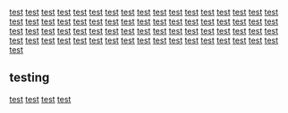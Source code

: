 <a href="https://youtube.com">test</a>
<a href="https://youtube.com/">test</a>
<a href="https://www.youtube.com/s/desktop/b926992e/jsbin/desktop_polymer_enable_wil_icons.vflset/desktop_polymer_enable_wil_icons.js">test</a>
<a href="https://www.youtube.com/s/desktop/b926992e/jsbin/web-animations-next-lite.min.vflset/web-animations-next-lite.min.js">test</a>
<a href="https://www.youtube.com/s/desktop/b926992e/jsbin/custom-elements-es5-adapter.vflset/custom-elements-es5-adapter.js">test</a>
<a href="https://www.youtube.com/s/desktop/b926992e/jsbin/webcomponents-sd.vflset/webcomponents-sd.js">test</a>
<a href="https://www.youtube.com/s/desktop/b926992e/jsbin/intersection-observer.min.vflset/intersection-observer.min.js">test</a>
<a href="https://www.youtube.com/s/desktop/b926992e/jsbin/scheduler.vflset/scheduler.js">test</a>
<a href="https://www.youtube.com/s/desktop/b926992e/jsbin/www-i18n-constants-en_US.vflset/www-i18n-constants.js">test</a>
<a href="https://i.ytimg.com/generate_204">test</a>
<a href="https://www.youtube.com/s/desktop/b926992e/jsbin/www-tampering.vflset/www-tampering.js">test</a>
<a href="https://www.youtube.com/s/desktop/b926992e/jsbin/network.vflset/network.js">test</a>
<a href="https://www.youtube.com/s/desktop/b926992e/jsbin/spf.vflset/spf.js">test</a>
<a href="https://www.youtube.com/s/_/ytmainappweb/_/ss/k=ytmainappweb.kevlar_base._U0Xz49eaow.L.F4.O/am=AJgE/d=0/br=1/rs=AGKMywEWrb6o11Cj1c9csA92Z81n97YOiA">test</a>
<a href="https://www.youtube.com/s/desktop/b926992e/jsbin/network.vflset/network.js">test</a>
<a href="https://www.youtube.com/s/_/ytmainappweb/_/ss/k=ytmainappweb.kevlar_base._U0Xz49eaow.L.F4.O/am=AJgE/d=0/br=1/rs=AGKMywEWrb6o11Cj1c9csA92Z81n97YOiA">test</a>
<a href="https://www.youtube.com/s/search/audio/failure.mp3">test</a>
<a href="https://www.youtube.com/s/search/audio/no_input.mp3">test</a>
<a href="https://www.youtube.com/s/search/audio/success.mp3">test</a>
<a href="https://www.youtube.com/s/search/audio/open.mp3">test</a>
<a href="https://www.youtube.com/youtubei/v1/att/get?key=AIzaSyAO_FJ2SlqU8Q4STEHLGCilw_Y9_11qcW8&prettyPrint=false">test</a>
<a href="https://www.youtube.com/youtubei/v1/log_event?alt=json&key=AIzaSyAO_FJ2SlqU8Q4STEHLGCilw_Y9_11qcW8">test</a>
<a href="https://www.youtube.com/youtubei/v1/guide?key=AIzaSyAO_FJ2SlqU8Q4STEHLGCilw_Y9_11qcW8&prettyPrint=false">test</a>
<a href="https://www.google.com/pagead/lvz?evtid=ACd6KtxSiTwnFJgcanz-tDjktvcJoWXaOUDjiJpeTcW0DuBQ4_4sY65Qxou9CkuNQtbqunxcwPMLv1yUdsZDjij5gqtl__7SQQ&req_ts=1698125411&pg=MainAppBootstrap%3AHome&az=1&sigh=AB9vU435J-hBG_ct8fRYLCbetrxu2SJmrQ">test</a>
<a href="https://www.google.co.id/pagead/lvz?evtid=ACd6KtxSiTwnFJgcanz-tDjktvcJoWXaOUDjiJpeTcW0DuBQ4_4sY65Qxou9CkuNQtbqunxcwPMLv1yUdsZDjij5gqtl__7SQQ&req_ts=1698125411&pg=MainAppBootstrap%3AHome&az=1&sigh=AB9vU435J-hBG_ct8fRYLCbetrxu2SJmrQ">test</a>
<a href="https://yt3.ggpht.com/dd81VkKroi8Gm_p82UV6-GLHkIU6aOvcd4YrnHvJOilHcn4474vgTv8Aa-XfoUCYvUxUJ71r75k=s68-c-k-c0x00ffffff-no-rj">test</a>
<a href="https://yt3.ggpht.com/ytc/APkrFKZylv_wwPabsEsfuFRsxRljtrXT4BjrBTSn0Q9zuQ=s68-c-k-c0x00ffffff-no-rj">test</a>
<a href="https://yt3.ggpht.com/D4AMJUsvO7QJh_xBmnghoTC1KQ0_8XYH0gUXstcIPBGsVxuUTq2mTSufurLGum6yu0-gKx_QLA=s68-c-k-c0x00ffffff-no-rj">test</a>
<a href="https://www.youtube.com/s/desktop">test</a>
<a href="https://www.youtube.com/s/player/96163992/player_ias.vflset/en_US/base.js">test</a>
<a href="https://rr2---sn-2upoxubavc5a-jb3z.googlevideo.com/videoplayback?expire=1698147922&ei=8lk3ZerMJpTajuMP7LO46A8&ip=210.211.22.82&id=o-ABwggpnEmcTAm2H1nVdWFea-vpUD8mhnOTaY8EAbw4sd&itag=397&aitags=133%2C134%2C135%2C136%2C160%2C242%2C243%2C244%2C247%2C278%2C298%2C299%2C302%2C303%2C394%2C395%2C396%2C397%2C398%2C399&source=youtube&requiressl=yes&mh=L8&mm=31%2C29&mn=sn-2upoxubavc5a-jb3z%2Csn-npoeenek&ms=au%2Crdu&mv=m&mvi=2&pcm2cms=yes&pl=24&initcwndbps=387500&siu=1&spc=UWF9f4mkEA63LogRCHGBgK22xsmXRVkWNeJFGhKeMyEijnUxQoCuVwU&vprv=1&svpuc=1&mime=video%2Fmp4&ns=bJaGLz30SM0lAF9UARzClXEP&gir=yes&clen=45085208&dur=720.866&lmt=1696436162575977&mt=1698125838&fvip=1&keepalive=yes&fexp=24007246&beids=24350018&c=WEB&txp=5537434&n=YwAZvY2gt337WA&sparams=expire%2Cei%2Cip%2Cid%2Caitags%2Csource%2Crequiressl%2Csiu%2Cspc%2Cvprv%2Csvpuc%2Cmime%2Cns%2Cgir%2Cclen%2Cdur%2Clmt&sig=AGM4YrMwRQIgAegZgke8W8kkDZ_ltcrWN4VO03LlOIsTInuz89T0hWwCIQDQd37_a2k3E4Ayie93uFGS8tkHrVyBMxTb_PWuEooAOQ%3D%3D&lsparams=mh%2Cmm%2Cmn%2Cms%2Cmv%2Cmvi%2Cpcm2cms%2Cpl%2Cinitcwndbps&lsig=AK1ks_kwRQIhAMgua7LmXM1okv-JLgIsF7uJxye7isUwIOmR1PAdxFBIAiBiJVEiNnNKStcsJWUJS5Nvc9d-NX7KBAMzCmRNJFU-Aw%3D%3D&alr=yes&cpn=1bx9_8dTmGWC6Ytq&cver=2.20231020.00.01&range=0-197037&rn=1&rbuf=0&pot=Ih8UPRQ8cQpNziUMJw0nBSIPLAgjBCEJIg4sDC0OIkFo&ump=1&srfvp=1">test</a>
<a href="https://i.ytimg.com/vi/">test</a>
<a href="https://rr1---sn-npoeenek.googlevideo.com/videoplayback?expire=1698148219&ei=Gls3ZcuXOunajMwP7M60WA&ip=210.211.22.82&id=o-ABB8rFXW9GxEqp8oVAeGuj7-_kqQe0qI_J6H1a53U6_V&itag=243&aitags=133%2C134%2C135%2C136%2C160%2C242%2C243%2C244%2C247%2C278%2C298%2C299%2C302%2C303%2C394%2C395%2C396%2C397%2C398%2C399&source=youtube&requiressl=yes&mh=L8&mm=31%2C29&mn=sn-2upoxubavc5a-jb3z%2Csn-npoeenek&ms=au%2Crdu&mv=m&mvi=2&pl=24&initcwndbps=335000&siu=1&spc=UWF9fzlER7FzXiKsz4bRdxxZjoevxWHkHAQ8kLNa_i_4GpR2qevLeY4&vprv=1&svpuc=1&mime=video%2Fwebm&ns=GBDJo8QupupDuwiY2QIkMWEP&gir=yes&clen=30555203&dur=720.866&lmt=1696450953714492&mt=1698126327&fvip=1&keepalive=yes&fexp=24007246&beids=24350018&c=WEB&txp=5535434&n=xFJj3yOaXHOZvQ&sparams=expire%2Cei%2Cip%2Cid%2Caitags%2Csource%2Crequiressl%2Csiu%2Cspc%2Cvprv%2Csvpuc%2Cmime%2Cns%2Cgir%2Cclen%2Cdur%2Clmt&sig=AGM4YrMwRgIhAPDGcsYDVDFo0huSaw9yznPVYS-5zD92deuv9Nx6LvwAAiEAu2S-LS-8vBdEfnbnoLIfqax_OQwTk1ikda9O4AxuhIU%3D&lsparams=mh%2Cmm%2Cmn%2Cms%2Cmv%2Cmvi%2Cpl%2Cinitcwndbps&lsig=AK1ks_kwRQIhALOvJKwpeXNGTUl1wSVlTAEKk3CTlfcKw_c2h7yeeuWKAiARUSFxhUthxVEfhIlU1lHMF1cFfiYjA0hqFXQiPWlNGg%3D%3D&alr=yes&cpn=IQQHaLfS8m_lwIsp&cver=2.20231020.00.01&fallback_count=1&range=0-2770&rn=10&rbuf=0&pot=MlsKNB9Y_Za99woM9rHDaIDz_XDIPzKJGkniSjaTF0EtT8AoYWxsSulWEgY1qEboEm2wsJExTLiDCkgqMFvnvpIJ-7ro4o7rMzRnrBPuZzVsyAKEAaE4-KhsQLij&ump=1&srfvp=1">test</a>
<a href="https://rr1---sn-npoeenek.googlevideo.com/videoplayback?expire=1698148219&ei=Gls3ZcuXOunajMwP7M60WA&ip=210.211.22.82&id=o-ABB8rFXW9GxEqp8oVAeGuj7-_kqQe0qI_J6H1a53U6_V&itag=243&aitags=133%2C134%2C135%2C136%2C160%2C242%2C243%2C244%2C247%2C278%2C298%2C299%2C302%2C303%2C394%2C395%2C396%2C397%2C398%2C399&source=youtube&requiressl=yes&mh=L8&mm=31%2C29&mn=sn-2upoxubavc5a-jb3z%2Csn-npoeenek&ms=au%2Crdu&mv=m&mvi=2&pl=24&initcwndbps=335000&siu=1&spc=UWF9fzlER7FzXiKsz4bRdxxZjoevxWHkHAQ8kLNa_i_4GpR2qevLeY4&vprv=1&svpuc=1&mime=video%2Fwebm&ns=GBDJo8QupupDuwiY2QIkMWEP&gir=yes&clen=30555203&dur=720.866&lmt=1696450953714492&mt=1698126327&fvip=1&keepalive=yes&fexp=24007246&beids=24350018&c=WEB&txp=5535434&n=xFJj3yOaXHOZvQ&sparams=expire%2Cei%2Cip%2Cid%2Caitags%2Csource%2Crequiressl%2Csiu%2Cspc%2Cvprv%2Csvpuc%2Cmime%2Cns%2Cgir%2Cclen%2Cdur%2Clmt&sig=AGM4YrMwRgIhAPDGcsYDVDFo0huSaw9yznPVYS-5zD92deuv9Nx6LvwAAiEAu2S-LS-8vBdEfnbnoLIfqax_OQwTk1ikda9O4AxuhIU%3D&lsparams=mh%2Cmm%2Cmn%2Cms%2Cmv%2Cmvi%2Cpl%2Cinitcwndbps&lsig=AK1ks_kwRQIhALOvJKwpeXNGTUl1wSVlTAEKk3CTlfcKw_c2h7yeeuWKAiARUSFxhUthxVEfhIlU1lHMF1cFfiYjA0hqFXQiPWlNGg%3D%3D&alr=yes&cpn=IQQHaLfS8m_lwIsp&cver=2.20231020.00.01&fallback_count=1&range=0-2770&rn=7&rbuf=0&pot=Ih-R1ZHU9OLKyaDkouWi7afnqeCm7KThp-ap5Kjmp6nt&ump=1&srfvp=1">test</a>
<a href="https://rr1---sn-npoeenek.googlevideo.com/videoplayback?expire=1698148219&ei=Gls3ZcuXOunajMwP7M60WA&ip=210.211.22.82&id=o-ABB8rFXW9GxEqp8oVAeGuj7-_kqQe0qI_J6H1a53U6_V&itag=243&aitags=133%2C134%2C135%2C136%2C160%2C242%2C243%2C244%2C247%2C278%2C298%2C299%2C302%2C303%2C394%2C395%2C396%2C397%2C398%2C399&source=youtube&requiressl=yes&mh=L8&mm=31%2C29&mn=sn-2upoxubavc5a-jb3z%2Csn-npoeenek&ms=au%2Crdu&mv=m&mvi=2&pl=24&initcwndbps=335000&siu=1&spc=UWF9fzlER7FzXiKsz4bRdxxZjoevxWHkHAQ8kLNa_i_4GpR2qevLeY4&vprv=1&svpuc=1&mime=video%2Fwebm&ns=GBDJo8QupupDuwiY2QIkMWEP&gir=yes&clen=30555203&dur=720.866&lmt=1696450953714492&mt=1698126327&fvip=1&keepalive=yes&fexp=24007246&beids=24350018&c=WEB&txp=5535434&n=xFJj3yOaXHOZvQ&sparams=expire%2Cei%2Cip%2Cid%2Caitags%2Csource%2Crequiressl%2Csiu%2Cspc%2Cvprv%2Csvpuc%2Cmime%2Cns%2Cgir%2Cclen%2Cdur%2Clmt&sig=AGM4YrMwRgIhAPDGcsYDVDFo0huSaw9yznPVYS-5zD92deuv9Nx6LvwAAiEAu2S-LS-8vBdEfnbnoLIfqax_OQwTk1ikda9O4AxuhIU%3D&lsparams=mh%2Cmm%2Cmn%2Cms%2Cmv%2Cmvi%2Cpl%2Cinitcwndbps&lsig=AK1ks_kwRQIhALOvJKwpeXNGTUl1wSVlTAEKk3CTlfcKw_c2h7yeeuWKAiARUSFxhUthxVEfhIlU1lHMF1cFfiYjA0hqFXQiPWlNGg%3D%3D&alr=yes&cpn=IQQHaLfS8m_lwIsp&cver=2.20231020.00.01&fallback_count=1&range=0-2770&rn=7&rbuf=0&pot=Ih-R1ZHU9OLKyaDkouWi7afnqeCm7KThp-ap5Kjmp6nt&ump=1&srfvp=1">test</a>
<a href="https://rr2---sn-2upoxubavc5a-jb3z.googlevideo.com/videoplayback?expire=1698148219&ei=Gls3ZcuXOunajMwP7M60WA&ip=210.211.22.82&id=o-ABB8rFXW9GxEqp8oVAeGuj7-_kqQe0qI_J6H1a53U6_V&itag=243&aitags=133%2C134%2C135%2C136%2C160%2C242%2C243%2C244%2C247%2C278%2C298%2C299%2C302%2C303%2C394%2C395%2C396%2C397%2C398%2C399&source=youtube&requiressl=yes&mh=L8&mm=31%2C29&mn=sn-2upoxubavc5a-jb3z%2Csn-npoeenek&ms=au%2Crdu&mv=m&mvi=2&pl=24&initcwndbps=335000&siu=1&spc=UWF9fzlER7FzXiKsz4bRdxxZjoevxWHkHAQ8kLNa_i_4GpR2qevLeY4&vprv=1&svpuc=1&mime=video%2Fwebm&ns=GBDJo8QupupDuwiY2QIkMWEP&gir=yes&clen=30555203&dur=720.866&lmt=1696450953714492&mt=1698126327&fvip=1&keepalive=https://www.youtube.com/api/stats/qoe?fmt=397&afmt=251&cpn=rfi5TU8zb38XIBQa&el=detailpage&ns=yt&fexp=v1%2C23983296%2C21348%2C2602%2C367%2C73125%2C54572%2C73455%2C162633%2C380%2C67583%2C60173%2C24564%2C19099%2C4%2C6585%2C672%2C8870%2C1088%2C5877%2C394%2C3200%2C18465%2C111547%2C26306282%2C4054%2C1253%2C677%2C5180%2C7900%2C2290%2C736%2C2040%2C564%2C1534%2C5131%2C859%2C406%2C3003&cl=575986794&seq=9&docid=8wQZVOH-Ufo&ei=fVw3Zd-AIZO-3LUPy_Kc0AU&event=streamingstats&plid=AAYIb_8LfBxEuVwW&referrer=https%3A%2F%2Fgithub.com%2FNovafinity%2FTerminalStyle%2Ftree%2Fmaster%2F.github%2Fworkflows&sdetail=p%3Agithub.com%2FNovafinity%2FTerminal&sourceid=r&qclc=ChByZmk1VFU4emIzOFhJQlFhEAk&embargoed=0&cbr=Firefox&cbrver=117.0&c=WEB&cver=2.20231020.00.01&cplayer=UNIPLAYER&cos=X11&cplatform=DESKTOP&vps=112.713:N&user_intent=3.063&bwe=112.713:130000&cmt=112.713:0.000&bh=112.713:0.000yes&fexp=24007246&beids=24350018&c=WEB&txp=5535434&n=xFJj3yOaXHOZvQ&sparams=expire%2Cei%2Cip%2Cid%2Caitags%2Csource%2Crequiressl%2Csiu%2Cspc%2Cvprv%2Csvpuc%2Cmime%2Cns%2Cgir%2Cclen%2Cdur%2Clmt&sig=AGM4YrMwRgIhAPDGcsYDVDFo0huSaw9yznPVYS-5zD92deuv9Nx6LvwAAiEAu2S-LS-8vBdEfnbnoLIfqax_OQwTk1ikda9O4AxuhIU%3D&lsparams=mh%2Cmm%2Cmn%2Cms%2Cmv%2Cmvi%2Cpl%2Cinitcwndbps&lsig=AK1ks_kwRQIhALOvJKwpeXNGTUl1wSVlTAEKk3CTlfcKw_c2h7yeeuWKAiARUSFxhUthxVEfhIlU1lHMF1cFfiYjA0hqFXQiPWlNGg%3D%3D&alr=yes&cpn=IQQHaLfS8m_lwIsp&cver=2.20231020.00.01&range=0-2770&rn=12&rbuf=0&pot=MlsKNB9Y_Za99woM9rHDaIDz_XDIPzKJGkniSjaTF0EtT8AoYWxsSulWEgY1qEboEm2wsJExTLiDCkgqMFvnvpIJ-7ro4o7rMzRnrBPuZzVsyAKEAaE4-KhsQLij&ump=1&srfvp=1">test</a>
<a href="https://rr2---sn-2upoxubavc5a-jb3z.googlevideo.com/videoplayback?expire=1698148219&ei=Gls3ZcuXOunajMwP7M60WA&ip=210.211.22.82&id=o-ABB8rFXW9GxEqp8oVAeGuj7-_kqQe0qI_J6H1a53U6_V&itag=243&aitags=133%2C134%2C135%2C136%2C160%2C242%2C243%2C244%2C247%2C278%2C298%2C299%2C302%2C303%2C394%2C395%2C396%2C397%2C398%2C399&source=youtube&requiressl=yes&mh=L8&mm=31%2C29&mn=sn-2upoxubavc5a-jb3z%2Csn-npoeenek&ms=au%2Crdu&mv=m&mvi=2&pl=24&initcwndbps=335000&siu=1&spc=UWF9fzlER7FzXiKsz4bRdxxZjoevxWHkHAQ8kLNa_i_4GpR2qevLeY4&vprv=1&svpuc=1&mime=video%2Fwebm&ns=GBDJo8QupupDuwiY2QIkMWEP&gir=yes&clen=30555203&dur=720.866&lmt=1696450953714492&mt=1698126327&fvip=1&keepalive=yes&fexp=24007246&beids=24350018&c=WEB&txp=5535434&n=xFJj3yOaXHOZvQ&sparams=expire%2Cei%2Cip%2Cid%2Caitags%2Csource%2Crequiressl%2Csiu%2Cspc%2Cvprv%2Csvpuc%2Cmime%2Cns%2Cgir%2Cclen%2Cdur%2Clmt&sig=AGM4YrMwRgIhAPDGcsYDVDFo0huSaw9yznPVYS-5zD92deuv9Nx6LvwAAiEAu2S-LS-8vBdEfnbnoLIfqax_OQwTk1ikda9O4AxuhIU%3D&lsparams=mh%2Cmm%2Cmn%2Cms%2Cmv%2Cmvi%2Cpl%2Cinitcwndbps&lsig=AK1ks_kwRQIhALOvJKwpeXNGTUl1wSVlTAEKk3CTlfcKw_c2h7yeeuWKAiARUSFxhUthxVEfhIlU1lHMF1cFfiYjA0hqFXQiPWlNGg%3D%3D&alr=yes&cpn=IQQHaLfS8m_lwIsp&cver=2.20231020.00.01&range=0-2770&rn=9&rbuf=0&pot=Ih_vxe_EivK02d703PXc_dn31_DY_Nrx2fbX9Nb22bmT&ump=1&srfvp=1">test</a>
<a href="https://rr1---sn-npoeenek.googlevideo.com/videoplayback?expire=1698148219&ei=Gls3ZcuXOunajMwP7M60WA&ip=210.211.22.82&id=o-ABB8rFXW9GxEqp8oVAeGuj7-_kqQe0qI_J6H1a53U6_V&itag=251&source=youtube&requiressl=yes&mh=L8&mm=31%2C29&mn=sn-2upoxubavc5a-jb3z%2Csn-npoeenek&ms=au%2Crdu&mv=m&mvi=2&pl=24&initcwndbps=335000&siu=1&spc=UWF9fzlER7FzXiKsz4bRdxxZjoevxWHkHAQ8kLNa_i_4GpR2qevLeY4&vprv=1&svpuc=1&mime=audio%2Fwebm&ns=GBDJo8QupupDuwiY2QIkMWEP&gir=yes&clen=11460335&dur=720.861&lmt=1696434664174519&mt=1698126327&fvip=1&keepalive=yes&fexp=24007246&beids=24350018&c=WEB&txp=5532434&n=xFJj3yOaXHOZvQ&sparams=expire%2Cei%2Cip%2Cid%2Citag%2Csource%2Crequiressl%2Csiu%2Cspc%2Cvprv%2Csvpuc%2Cmime%2Cns%2Cgir%2Cclen%2Cdur%2Clmt&sig=AGM4YrMwRgIhAJbKNWb6pFadfksxXtF4A76zYZzY7wlsCLhGTCT3t3CpAiEAyoyL2sCC9wxUIvhPyms3HYcy-h1tLyKtSZR2MF5Gy3I%3D&lsparams=mh%2Cmm%2Cmn%2Cms%2Cmv%2Cmvi%2Cpl%2Cinitcwndbps&lsig=AK1ks_kwRQIhALOvJKwpeXNGTUl1wSVlTAEKk3CTlfcKw_c2h7yeeuWKAiARUSFxhUthxVEfhIlU1lHMF1cFfiYjA0hqFXQiPWlNGg%3D%3D&alr=yes&cpn=IQQHaLfS8m_lwIsp&cver=2.20231020.00.01&fallback_count=1&range=0-1503&rn=11&rbuf=0&pot=MlsKNB9Y_Za99woM9rHDaIDz_XDIPzKJGkniSjaTF0EtT8AoYWxsSulWEgY1qEboEm2wsJExTLiDCkgqMFvnvpIJ-7ro4o7rMzRnrBPuZzVsyAKEAaE4-KhsQLij&ump=1&srfvp=1">test</a>
<a href="https://www.youtube.com/api/stats/qoe?fmt=397&afmt=251&cpn=g90XB3LDHeyOtKyS&el=detailpage&ns=yt&fexp=v1%2C23983296%2C21348%2C2602%2C367%2C73125%2C54572%2C73455%2C162633%2C380%2C67583%2C60173%2C24564%2C19099%2C4%2C6585%2C672%2C8870%2C1088%2C5877%2C394%2C3200%2C18465%2C111547%2C26306282%2C4054%2C1253%2C677%2C5180%2C7900%2C2290%2C736%2C2040%2C564%2C1534%2C5131%2C859%2C406%2C3003&cl=575986794&seq=5&docid=8wQZVOH-Ufo&ei=Llw3ZerBCse74t4PibKNGA&event=streamingstats&plid=AAYIb_pQaob817sQ&referrer=https%3A%2F%2Fgithub.com%2FNovafinity%2FTerminalStyle%2Ftree%2Fmaster%2F.github%2Fworkflows&sdetail=p%3Agithub.com%2FNovafinity%2FTerminal&sourceid=r&qclc=ChBnOTBYQjNMREhleU90S3lTEAU&embargoed=0&cbr=Firefox&cbrver=117.0&c=WEB&cver=2.20231020.00.01&cplayer=UNIPLAYER&cos=X11&cplatform=DESKTOP&bwe=30.091:130000,30.098:130000,30.170:130000,40.001:130000&cmt=30.091:0.000,30.098:0.000,30.170:0.000,40.001:0.000&bh=30.091:0.000,30.098:0.000,30.170:0.000,40.001:0.000">test</a>
<a href="https://www.youtube.com/youtubei/v1/att/get?key=AIzaSyAO_FJ2SlqU8Q4STEHLGCilw_Y9_11qcW8&prettyPrint=false">test</a>
<a href="https://www.youtube.com/youtubei/v1/notification/get_unseen_count?key=AIzaSyAO_FJ2SlqU8Q4STEHLGCilw_Y9_11qcW8&prettyPrint=false">test</a>
<a href="https://yt3.ggpht.com/iHZOTUrJ-mUmWRsDRKzx03nHiBw_XTmJnuaxxGvqN2hHnFPSusSxMcg8GDgv9vxSOeDZm809Zio=s88-c-k-c0x00ffffff-no-rj">test</a>
<a href="https://www.youtube.com/api/stats/qoe?fmt=397&afmt=251&cpn=rfi5TU8zb38XIBQa&el=detailpage&ns=yt&fexp=v1%2C23983296%2C21348%2C2602%2C367%2C73125%2C54572%2C73455%2C162633%2C380%2C67583%2C60173%2C24564%2C19099%2C4%2C6585%2C672%2C8870%2C1088%2C5877%2C394%2C3200%2C18465%2C111547%2C26306282%2C4054%2C1253%2C677%2C5180%2C7900%2C2290%2C736%2C2040%2C564%2C1534%2C5131%2C859%2C406%2C3003&cl=575986794&seq=9&docid=8wQZVOH-Ufo&ei=fVw3Zd-AIZO-3LUPy_Kc0AU&event=streamingstats&plid=AAYIb_8LfBxEuVwW&referrer=https%3A%2F%2Fgithub.com%2FNovafinity%2FTerminalStyle%2Ftree%2Fmaster%2F.github%2Fworkflows&sdetail=p%3Agithub.com%2FNovafinity%2FTerminal&sourceid=r&qclc=ChByZmk1VFU4emIzOFhJQlFhEAk&embargoed=0&cbr=Firefox&cbrver=117.0&c=WEB&cver=2.20231020.00.01&cplayer=UNIPLAYER&cos=X11&cplatform=DESKTOP&vps=112.713:N&user_intent=3.063&bwe=112.713:130000&cmt=112.713:0.000&bh=112.713:0.000">test</a>
<a href="https://google.com">test</a>
<a href="https://ogs.google.com/u/0/widget/app?awwd=1&gm3=1&origin=https%3A%2F%2Fwww.google.com&cn=app&pid=1&spid=538&hl=en">test</a>
<a href="https://www.google.com/gen_204?s=webhp&t=aft&atyp=csi&ei=dl03ZdiILcK64-EP38qaMA&rt=wsrt.27,aft.371,afti.371,prt.293&wh=272&imn=5&ima=1&imad=0&imac=1&imf=0&aft=1&aftp=272&opi=89978449&r=1">test</a>
<a href="https://ogs.google.com/u/0/widget/app?awwd=1&gm3=1&origin=https%3A%2F%2Fwww.google.com&cn=app&pid=1&spid=538&hl=en">test</a>
<a href="https://lh3.googleusercontent.com/a/ACg8ocI22HIgO3ykcf81rOzfnEyMa70WDl_zqhneKaMLCg8268A=s128-b16-cc-rp-mo">test<a/>
<a href="https://discord.com/login">test</a>
<a href="https://discord.com/cdn-cgi/challenge-platform/scripts/jsd/main.js">test</a>
<a href="https://discord.com/assets/2dc3cf46a6ab6b2f74f5.js">test<a/>
<a href="https://discord.com/assets/66a06693e553b51ce638.js">test<a/>
<a href="https://discord.com/assets/64cbfb91a043e9689a3a.js">test<a/>
<a href="https://discord.com/assets/3f1e630dab9340876755.js">test<a/>
<a href="https://discord.com/assets/66a06693e553b51ce638.js">test<a/>
<a href="https://discord.com/assets/3f1e630dab9340876755.js">test<a/>
<a href="https://discord.com/assets/64cbfb91a043e9689a3a.js">test<a/>
<a href="https://discord.com/assets/oneTrust/v4/scripttemplates/otSDKStub.js">test</a>
<a href="https://discord.com/cdn-cgi/challenge-platform/h/b/jsd/r/81b057e45f97df8f">test</a>
<a href="https://discord.com/assets/eed002760b9f607ce33b.js">test</a>
<a href="https://discord.com/assets/cfec15dbfc3113ba8c18.js">test</a>
<a href="https://discord.com/assets/e6572ee4924c2bf477c2.js">test</a>
<a href="https://discord.com/assets/24e59a05c6f0c44d821c.js">test</a>
<a href="https://discord.com/assets/afd4047aa8f69f9851c4.js">test</a>
<a href="https://discord.com/assets/e01b3ac7a143588dc8bc.js">test</a>
<a href="https://discord.com/assets/f8e68192852774a6cae0.js">test</a>
<a href="https://discord.com/assets/">test</a>
<a href="https://github.com/Kitware/CMake/releases/expanded_assets/v3.28.0-rc3">test</a>
<a href="https://myflixer.ph/wp-content/themes/dooplay/assets/js/front.scripts.min.js?ver=2.5.4">test</a>

## testing
<a href="https://www.youtube.com/watch?v=8wQZVOH-Ufo">test</a>
<a href="https://discord.com">test</a>
<a href="https://github.com/madler/zlib/releases/download/v1.3/zlib13.zip">test</a>
<a href="https://myflixer.ph">test</a>
